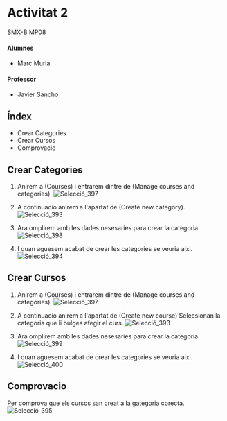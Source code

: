 # Activitat 2
SMX-B MP08

####  Alumnes
* Marc Muria 


#### Professor
* Javier Sancho 


## Índex 
* Crear Categories
* Crear Cursos
* Comprovacio

## Crear Categories

1. Anirem a (Courses) i entrarem dintre de (Manage courses and categories).
![Selecció_397](https://user-images.githubusercontent.com/114423194/205711818-f849fc43-0331-48de-a03d-b6ff470551d3.png)

2. A continuacio anirem a l'apartat de (Create new category).
![Selecció_393](https://user-images.githubusercontent.com/114423194/205712901-98f2b19c-c0d2-4941-9a71-d9f01a0f4331.png)

3. Ara omplirem amb les dades nesesaries para crear la categoria. 
![Selecció_398](https://user-images.githubusercontent.com/114423194/205713159-05ce595a-c6f6-4ccd-a287-94daead00a67.png)

4. I quan aguesem acabat de crear les categories se veuria aixi. 
![Selecció_394](https://user-images.githubusercontent.com/114423194/205712863-934ff0f7-3764-481c-9e4c-6aa1fe27d933.png)



## Crear Cursos

1. Anirem a (Courses) i entrarem dintre de (Manage courses and categories).
![Selecció_397](https://user-images.githubusercontent.com/114423194/205711818-f849fc43-0331-48de-a03d-b6ff470551d3.png)

2. A continuacio anirem a l'apartat de (Create new course) Selecsionan la categoria que li bulges afegir el curs. 
![Selecció_393](https://user-images.githubusercontent.com/114423194/205712901-98f2b19c-c0d2-4941-9a71-d9f01a0f4331.png)

3. Ara omplirem amb les dades nesesaries para crear la categoria.
![Selecció_399](https://user-images.githubusercontent.com/114423194/205713842-0888b575-eec6-4c53-b162-735348701a06.png)

4. I quan aguesem acabat de crear les categories se veuria aixi. 
![Selecció_400](https://user-images.githubusercontent.com/114423194/205714302-86a295e8-53c7-4670-97bb-d38812241580.png)

## Comprovacio

Per comprova que els cursos san creat a la gategoria corecta.
![Selecció_395](https://user-images.githubusercontent.com/114423194/205714468-d73194ed-184c-4370-ba6a-0c00c75073b4.png)



